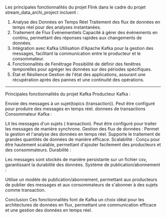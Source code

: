 Les principales fonctionnalités du projet Flink dans le cadre du projet stream_data_archi_project incluent :

1. Analyse des Données en Temps Réel
Traitement des flux de données en temps réel pour des analyses instantanées.
2. Traitement de Flux Événementiels
Capacité à gérer des événements en continu, permettant des réponses rapides aux changements de données.
3. Intégration avec Kafka
Utilisation d'Apache Kafka pour la gestion des messages, facilitant la communication entre le producteur et le consommateur.
4. Fonctionnalités de Fenêtrage
Possibilité de définir des fenêtres temporelles pour agréger les données sur des périodes spécifiques.
5. État et Résilience
Gestion de l'état des applications, assurant une récupération après des pannes et une continuité des opérations.

--------------------------------------------------------------------------------------------------------------
Principales fonctionnalités du projet Kafka
Producteur Kafka :

Envoie des messages à un sujet(topics (transaction)).
Peut être configuré pour produire des messages en temps réel. donnees de transactions
Consommateur Kafka :

Lit les messages d'un sujets ( transaction).
Peut être configuré pour traiter les messages de manière synchrone.
Gestion des flux de données :
Permet la gestion et l'analyse des données en temps réel.
Supporte le traitement de grandes quantités de données de manière efficace.
Scalabilité :
Conçu pour être hautement scalable, permettant d'ajouter facilement des producteurs et des consommateurs.
Durabilité :

Les messages sont stockés de manière persistante sur un fichier csv, garantissant la durabilité des données.
Système de publication/abonnement :

Utilise un modèle de publication/abonnement, permettant aux producteurs de publier des messages et aux consommateurs de s'abonner à des sujets comme transaction.

Conclusion
Ces fonctionnalités font de Kafka un choix idéal pour les architectures de données en flux, permettant une communication efficace et une gestion des données en temps réel.

